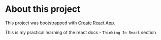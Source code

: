 # About this project

This project was bootstrapped with [Create React App](https://github.com/facebook/create-react-app).

This is my practical learning of the react docs - `Thinking In React` section